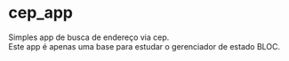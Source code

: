 # cep_app

Simples app de busca de endereço via cep.  
Este app é apenas uma base para estudar o gerenciador de estado BLOC.  
